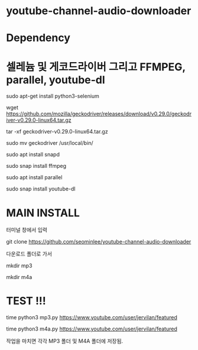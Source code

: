 # youtube-channel-audio-downloader


# Dependency 

# 셀레늄 및  게코드라이버 그리고 FFMPEG, parallel, youtube-dl

sudo apt-get install python3-selenium 

wget https://github.com/mozilla/geckodriver/releases/download/v0.29.0/geckodriver-v0.29.0-linux64.tar.gz

tar -xf geckodriver-v0.29.0-linux64.tar.gz

sudo mv geckodriver  /usr/local/bin/

sudo apt install snapd

sudo snap install ffmpeg

sudo apt install parallel

sudo snap install youtube-dl


# MAIN INSTALL 

터미널 창에서 입력 

git clone https://github.com/seominlee/youtube-channel-audio-downloader

다운로드 폴더로 가서 

mkdir mp3

mkdir m4a



# TEST !!!

time python3 mp3.py https://www.youtube.com/user/jervilan/featured

time python3 m4a.py https://www.youtube.com/user/jervilan/featured


작업을 마치면  각각  MP3 폴더 및  M4A 폴더에 저장됨.

